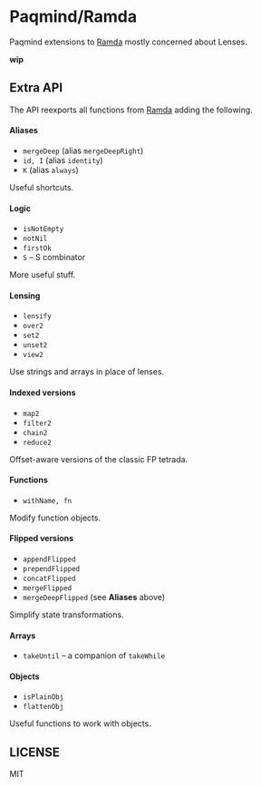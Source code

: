 # Paqmind/Ramda

Paqmind extensions to [Ramda](http://ramdajs.com/) mostly concerned about Lenses.

**wip**

## Extra API

The API reexports all functions from [Ramda](http://ramdajs.com/docs/) adding the following.

#### Aliases

* `mergeDeep` (alias `mergeDeepRight`)
* `id, I` (alias `identity`)
* `K` (alias `always`)

Useful shortcuts.

#### Logic

* `isNotEmpty`
* `notNil`
* `firstOk`
* `S` – S combinator

More useful stuff.

#### Lensing

* `lensify`
* `over2`
* `set2`
* `unset2`
* `view2`

Use strings and arrays in place of lenses.

#### Indexed versions

* `map2`
* `filter2`
* `chain2`
* `reduce2`

Offset-aware versions of the classic FP tetrada.

#### Functions

* `withName, fn`

Modify function objects.

#### Flipped versions

* `appendFlipped`
* `prependFlipped`
* `concatFlipped`
* `mergeFlipped`
* `mergeDeepFlipped` (see **Aliases** above)

Simplify state transformations.

#### Arrays

* `takeUntil` – a companion of `takeWhile`

#### Objects

* `isPlainObj`
* `flattenObj`

Useful functions to work with objects.

## LICENSE

MIT

